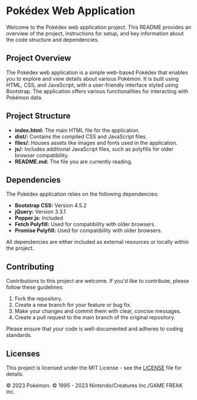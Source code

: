 # Pokédex Web Application

Welcome to the Pokédex web application project. This README provides an overview of the project, instructions for setup, and key information about the code structure and dependencies.

## Project Overview

The Pokédex web application is a simple web-based Pokédex that enables you to explore and view details about various Pokémon. It is built using HTML, CSS, and JavaScript, with a user-friendly interface styled using Bootstrap. The application offers various functionalities for interacting with Pokémon data.

## Project Structure

- **index.html:** The main HTML file for the application.
- **dist/:** Contains the compiled CSS and JavaScript files.
- **files/:** Houses assets like images and fonts used in the application.
- **js/:** Includes additional JavaScript files, such as polyfills for older browser compatibility.
- **README.md:** The file you are currently reading.

## Dependencies

The Pokédex application relies on the following dependencies:

- **Bootstrap CSS:** Version 4.5.2
- **jQuery:** Version 3.3.1
- **Popper.js:** Included
- **Fetch Polyfill:** Used for compatibility with older browsers.
- **Promise Polyfill:** Used for compatibility with older browsers.

All dependencies are either included as external resources or locally within the project.

## Contributing

Contributions to this project are welcome. If you'd like to contribute, please follow these guidelines:

1. Fork the repository.
2. Create a new branch for your feature or bug fix.
3. Make your changes and commit them with clear, concise messages.
4. Create a pull request to the main branch of the original repository.

Please ensure that your code is well-documented and adheres to coding standards.

## Licenses

This project is licensed under the MIT License - see the [LICENSE](LICENSE) file for details.

© 2023 Pokémon. © 1995 - 2023 Nintendo/Creatures Inc./GAME FREAK inc.
